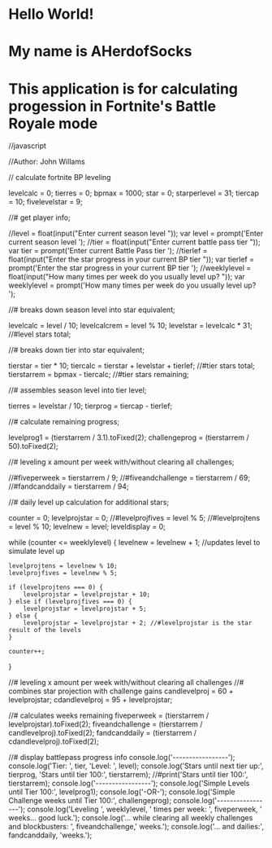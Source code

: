 # Hello World!
# My name is AHerdofSocks
# This application is for calculating progession in Fortnite's Battle Royale mode

<script src="https://raw.github.com/AHerdofSocks/FNBRCalc/master/main.js"></script>

//javascript

//Author: John Willams

// calculate fortnite BP leveling

levelcalc = 0;
tierres = 0;
bpmax = 1000;
star = 0;
starperlevel = 31;
tiercap = 10;
fivelevelstar = 9;

//# get player info;

//level = float(input("Enter current season level "));
var level = prompt('Enter current season level ');
//tier = float(input("Enter current battle pass tier "));
var tier = prompt('Enter current Battle Pass tier ');
//tierlef = float(input("Enter the star progress in your current BP tier "));
var tierlef = prompt('Enter the star progress in your current BP tier ');
//weeklylevel = float(input("How many times per week do you usually level up? "));
var weeklylevel = prompt('How many times per week do you usually level up? ');

//# breaks down season level into star equivalent;

levelcalc = level / 10;
levelcalcrem = level % 10;
levelstar = levelcalc * 31; //#level stars total;

//# breaks down tier into star equivalent;

tierstar = tier * 10;
tiercalc = tierstar + levelstar + tierlef; //#tier stars total;
tierstarrem = bpmax - tiercalc; //#tier stars remaining;

//# assembles season level into tier level;

tierres = levelstar / 10;
tierprog = tiercap - tierlef;

//# calculate remaining progress;

levelprog1 = (tierstarrem / 3.1).toFixed(2);
challengeprog = (tierstarrem / 50).toFixed(2);

//# leveling x amount per week with/without clearing all challenges;

//#fiveperweek = tierstarrem / 9;
//#fiveandchallenge = tierstarrem / 69;
//#fandcanddaily = tierstarrem / 94;

//# daily level up calculation for additional stars;

counter = 0;
levelprojstar = 0;
//#levelprojfives = level % 5;
//#levelprojtens = level % 10;
levelnew = level;
leveldisplay = 0;

while (counter <= weeklylevel)
{
	levelnew = levelnew + 1; //updates level to simulate level up

	levelprojtens = levelnew % 10;
	levelprojfives = levelnew % 5;

	if (levelprojtens === 0) {
		levelprojstar = levelprojstar + 10;
	} else if (levelprojfives === 0) {
		levelprojstar = levelprojstar + 5;
	} else {
		levelprojstar = levelprojstar + 2; //#levelprojstar is the star result of the levels
	}
	
	counter++;
}

//# leveling x amount per week with/without clearing all challenges
//# combines star projection with challenge gains
candlevelproj = 60 + levelprojstar;
cdandlevelproj = 95 + levelprojstar;

//# calculates weeks remaining
fiveperweek = (tierstarrem / levelprojstar).toFixed(2);
fiveandchallenge = (tierstarrem / candlevelproj).toFixed(2);
fandcanddaily = (tierstarrem / cdandlevelproj).toFixed(2);

//# display battlepass progress info
console.log('-----------------');
console.log('Tier: ', tier,   'Level: ', level);
console.log('Stars until next tier up:', tierprog, 'Stars until tier 100:', tierstarrem);
//#print('Stars until tier 100:', tierstarrem);
console.log('-----------------');
console.log('Simple Levels until Tier 100:', levelprog1);
console.log('-OR-');
console.log('Simple Challenge weeks until Tier 100:', challengeprog);
console.log('-----------------');
console.log('Leveling ', weeklylevel, ' times per week: ', fiveperweek, ' weeks... good luck.');
console.log('... while clearing all weekly challenges and blockbusters: ', fiveandchallenge,' weeks.');
console.log('... and dailies:', fandcanddaily, 'weeks.');
